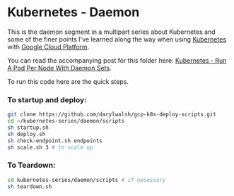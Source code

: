 # Kubernetes - Daemon
This is the daemon segment in a multipart series about Kubernetes and some of the finer points 
I've learned along the way when using [Kubernetes](https://kubernetes.io/) with 
[Google Cloud Platform](https://cloud.google.com/).

You can read the accompanying post for this folder here: 
[Kubernetes - Run A Pod Per Node With Daemon Sets](https://medium.com/google-cloud/kubernetes-run-a-pod-per-node-with-daemon-sets-f77ce3f36bf1).

To run this code here are the quick steps.

### To startup and deploy:
```bash
git clone https://github.com/darylwalsh/gcp-k8s-deploy-scripts.git
cd ~/kubernetes-series/daemon/scripts
sh startup.sh
sh deploy.sh
sh check-endpoint.sh endpoints
sh scale.sh 3 # to scale up
```

### To Teardown:
```bash
cd kubernetes-series/daemon/scripts # if necessary
sh teardown.sh
```